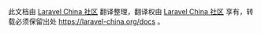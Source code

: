 此文档由 [Laravel China 社区](https://laravel-china.org/) 翻译整理，翻译权由 [Laravel China 社区](https://laravel-china.org/) 享有，转载必须保留出处 https://laravel-china.org/docs 。
